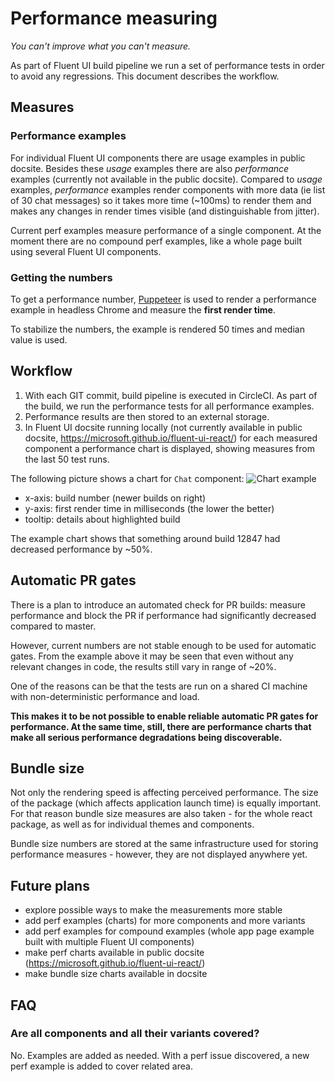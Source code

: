 # Performance measuring

_You can't improve what you can't measure._

As part of Fluent UI build pipeline we run a set of performance tests in order to avoid any regressions. This document describes the workflow.

## Measures

### Performance examples

For individual Fluent UI components there are usage examples in public docsite. Besides these _usage_ examples there are also _performance_ examples (currently not available in the public docsite). Compared to _usage_ examples, _performance_ examples render components with more data (ie list of 30 chat messages) so it takes more time (~100ms) to render them and makes any changes in render times visible (and distinguishable from jitter).

Current perf examples measure performance of a single component. At the moment there are no compound perf examples, like a whole page built using several Fluent UI components.

### Getting the numbers

To get a performance number, [Puppeteer](https://github.com/GoogleChrome/puppeteer) is used to render a performance example in headless Chrome and measure the **first render time**.

To stabilize the numbers, the example is rendered 50 times and median value is used.

## Workflow

1. With each GIT commit, build pipeline is executed in CircleCI. As part of the build, we run the performance tests for all performance examples.
2. Performance results are then stored to an external storage.
3. In Fluent UI docsite running locally (not currently available in public docsite, https://microsoft.github.io/fluent-ui-react/) for each measured component a performance chart is displayed, showing measures from the last 50 test runs.

The following picture shows a chart for `Chat` component:
![Chart example](perf_chart.png)

- x-axis: build number (newer builds on right)
- y-axis: first render time in milliseconds (the lower the better)
- tooltip: details about highlighted build

The example chart shows that something around build 12847 had decreased performance by ~50%.

## Automatic PR gates

There is a plan to introduce an automated check for PR builds: measure performance and block the PR if performance had significantly decreased compared to master.

However, current numbers are not stable enough to be used for automatic gates. From the example above it may be seen that even without any relevant changes in code, the results still vary in range of ~20%.

One of the reasons can be that the tests are run on a shared CI machine with non-deterministic performance and load.

**This makes it to be not possible to enable reliable automatic PR gates for performance. At the same time, still, there are performance charts that make all serious performance degradations being discoverable.**

## Bundle size

Not only the rendering speed is affecting perceived performance. The size of the package (which affects application launch time) is equally important. For that reason bundle size measures are also taken - for the whole react package, as well as for individual themes and components.

Bundle size numbers are stored at the same infrastructure used for storing performance measures - however, they are not displayed anywhere yet.

## Future plans

- explore possible ways to make the measurements more stable
- add perf examples (charts) for more components and more variants
- add perf examples for compound examples (whole app page example built with multiple Fluent UI components)
- make perf charts available in public docsite (https://microsoft.github.io/fluent-ui-react/)
- make bundle size charts available in docsite

## FAQ

### Are all components and all their variants covered?

No. Examples are added as needed. With a perf issue discovered, a new perf example is added to cover related area.
